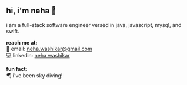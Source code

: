 ## hi, i'm neha 👋
i am a full-stack software engineer versed in java, javascript, mysql, and swift.

**reach me at:** <br>
📧 email: neha.washikar@gmail.com   <br>
💻 linkedin: [neha washikar](https://www.linkedin.com/in/nehawashikar/)

**fun fact:** <br>
🪂 i've been sky diving!  

<!--
**nehawashikar/nehawashikar** is a ✨ _special_ ✨ repository because its `README.md` (this file) appears on your GitHub profile.

Here are some ideas to get you started:

- 🔭 I’m currently working on ...
- 🌱 I’m currently learning ...
- 👯 I’m looking to collaborate on ...
- 🤔 I’m looking for help with ...
- 💬 Ask me about ...
- 📫 How to reach me: Shoot me a message on LinkedIn: www.linkedin.com/in/nehawashikar/
- 😄 Pronouns: she/her/hers
- ⚡ Fun fact: I went skydiving this summer!
-->
